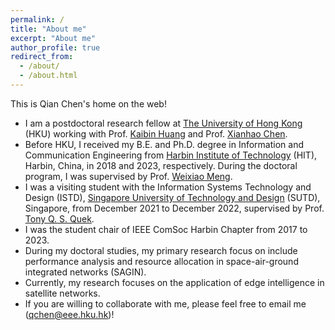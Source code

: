 ```yaml
---
permalink: /
title: "About me"
excerpt: "About me"
author_profile: true
redirect_from: 
  - /about/
  - /about.html
---
```


This is Qian Chen's home on the web!
- I am a postdoctoral research fellow at [The University of Hong Kong](https://www.hku.hk/) (HKU) working with Prof. [Kaibin Huang](https://www.eee.hku.hk/~huangkb/) and Prof. [Xianhao Chen](http://xianhaochen.net/).
- Before HKU, I received my B.E. and Ph.D. degree in Information and Communication Engineering from [Harbin Institute of Technology](https://www.hit.edu.cn/) (HIT), Harbin, China, in 2018 and 2023, respectively. During the doctoral program, I was supervised by Prof. [Weixiao Meng](http://homepage.hit.edu.cn/mengweixiao). 
- I was a visiting student with the Information Systems Technology and Design (ISTD), [Singapore University of Technology and Design](https://sutd.edu.sg/) (SUTD), Singapore, from December 2021 to December 2022, supervised by Prof. [Tony Q. S. Quek](https://people.sutd.edu.sg/~tonyquek/).
- I was the student chair of IEEE ComSoc Harbin Chapter from 2017 to 2023.
- During my doctoral studies, my primary research focus on include performance analysis and resource allocation in space-air-ground integrated networks (SAGIN).
- Currently, my research focuses on the application of edge intelligence in satellite networks.
- If you are willing to collaborate with me, please feel free to email me (qchen@eee.hku.hk)!

